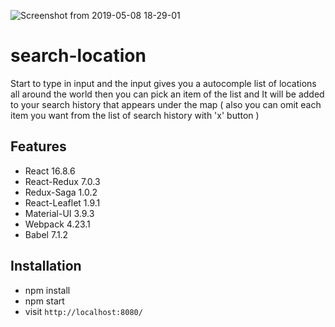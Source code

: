 ![Screenshot from 2019-05-08 18-29-01](https://user-images.githubusercontent.com/20746347/57381146-9e4c3f00-71bf-11e9-9c4c-12ae62e6ca13.jpg)

# search-location

Start to type in input and the input gives you a autocomple list of locations all around the world then you can pick an item of the list and It will be added to your search history that appears under the map ( also you can omit each item you want from the list of search history with 'x' button )

## Features

- React 16.8.6
- React-Redux 7.0.3
- Redux-Saga 1.0.2
- React-Leaflet 1.9.1
- Material-UI 3.9.3
- Webpack 4.23.1
- Babel 7.1.2

## Installation

- npm install
- npm start
- visit `http://localhost:8080/`
